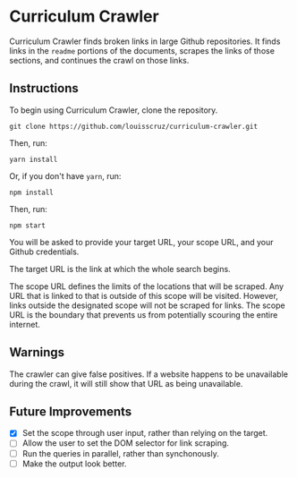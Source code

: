 # Curriculum Crawler

Curriculum Crawler finds broken links in large Github repositories. It
finds links in the `readme` portions of the documents, scrapes the links
of those sections, and continues the crawl on those links.

## Instructions

To begin using Curriculum Crawler, clone the repository.

```
git clone https://github.com/louisscruz/curriculum-crawler.git
```

Then, run:

```
yarn install
```

Or, if you don't have `yarn`, run:

```
npm install
```

Then, run:

```
npm start
```

You will be asked to provide your target URL, your scope URL, and your
Github credentials.

The target URL is the link at which the whole search begins.

The scope URL defines the limits of the locations that will be scraped.
Any URL that is linked to that is outside of this scope will be visited.
However, links outside the designated scope will not be scraped for
links. The scope URL is the boundary that prevents us from potentially
scouring the entire internet.

## Warnings

The crawler can give false positives. If a website happens to be
unavailable during the crawl, it will still show that URL as being
unavailable.

## Future Improvements

- [x] Set the scope through user input, rather than relying on the target.
- [ ] Allow the user to set the DOM selector for link scraping.
- [ ] Run the queries in parallel, rather than synchonously.
- [ ] Make the output look better.
